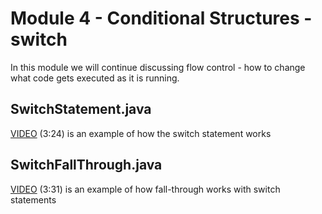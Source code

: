 # Module 4 - Conditional Structures - switch

In this module we will continue discussing flow control - how to change what code gets executed as it is running.

## SwitchStatement.java

[VIDEO](https://youtu.be/87L6xKcS21w) (3:24) is an example of how the switch statement works

## SwitchFallThrough.java

[VIDEO](https://youtu.be/T18hcJbCYp4) (3:31) is an example of how fall-through works with switch statements
